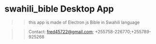 # swahili_bible Desktop App
>>this app is made of Electron js
>>Bible in Swahili language

>>Contact: fred45722@gmail.com; +255758-226770;+255789-925268

